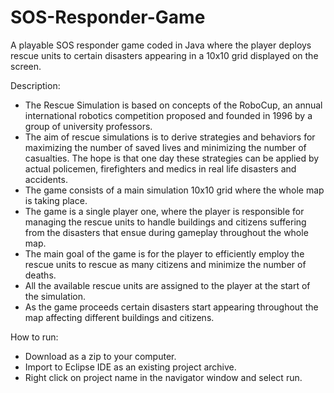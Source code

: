 # SOS-Responder-Game
A playable SOS responder game coded in Java where the player deploys rescue units to certain disasters appearing in a 10x10 grid displayed on the screen.

Description:
- The Rescue Simulation is based on concepts of the RoboCup, an annual international robotics competition proposed and founded in 1996 by a group of university professors.
- The aim of rescue simulations is to derive strategies and behaviors for maximizing the number of saved lives and minimizing the number of casualties. The hope is that one day these strategies can be applied by actual policemen, firefighters and medics in real life disasters and accidents.
- The game consists of a main simulation 10x10 grid where the whole map is taking place.
- The game is a single player one, where the player is responsible for managing the rescue units to handle buildings and citizens suffering from the disasters that ensue during gameplay throughout the whole map. 
- The main goal of the game is for the player to efficiently employ the rescue units to rescue as many citizens and minimize the number of deaths. 
- All the available rescue units are assigned to the player at the start of the simulation. 
- As the game proceeds certain disasters start appearing throughout the map affecting different buildings and citizens.

How to run:
- Download as a zip to your computer.
- Import to Eclipse IDE as an existing project archive.
- Right click on project name in the navigator window and select run.
